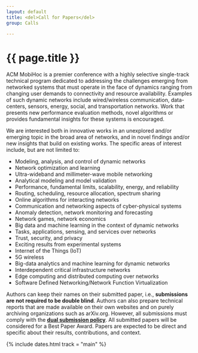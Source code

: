 ```yaml
---
layout: default
title: <del>Call for Papers</del>
group: Calls

---
```


# {{ page.title }}

ACM MobiHoc is a premier conference with a highly selective single-track technical program dedicated to addressing the challenges emerging from networked systems that must operate in the face of dynamics ranging from changing user demands to connectivity and resource availability.
Examples of such dynamic networks include wired/wireless communication, data-centers, sensors, energy, social, and transportation networks.
Work that presents new performance evaluation methods, novel algorithms or provides fundamental insights for these systems is encouraged.

We are interested both in innovative works in an unexplored and/or emerging topic in the broad area of networks, and in novel findings and/or new insights that build on existing works.
The specific areas of interest include, but are not limited to:

- Modeling, analysis, and control of dynamic networks
- Network optimization and learning
- Ultra-wideband and millimeter-wave mobile networking
- Analytical modeling and model validation
- Performance, fundamental limits, scalability, energy, and reliability
- Routing, scheduling, resource allocation, spectrum sharing
- Online algorithms for interacting networks
- Communication and networking aspects of cyber-physical systems
- Anomaly detection, network monitoring and forecasting
- Network games, network economics
- Big data and machine learning in the context of dynamic networks
- Tasks, applications, sensing, and services over networks
- Trust, security, and privacy
- Exciting results from experimental systems
- Internet of the Things (IoT)
- 5G wireless
- Big-data analytics and machine learning for dynamic networks
- Interdependent critical infrastructure networks
- Edge computing and distributed computing over networks
- Software Defined Networking/Network Function Virtualization

Authors can keep their names on their submitted paper, i.e., **submissions are not required to be double blind**.
Authors can also prepare technical reports that are made available on their own websites and on purely archiving organizations such as arXiv.org.
However, all submissions must comply with the [**dual submission policy**](submission.html#dual-submission-policy).
All submitted papers will be considered for a Best Paper Award.
Papers are expected to be direct and specific about their results, contributions, and context.

{% include dates.html track = "main" %}
